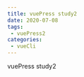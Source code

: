 ```yaml
---
title: vuePress study2
date: 2020-07-08
tags:
 - vuePress2
categories:
 - vueCli
---
```


vuePress study2